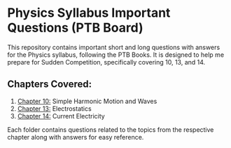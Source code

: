 
# Physics Syllabus Important Questions (PTB Board)

This repository contains important short and long questions with answers for the Physics syllabus, following the PTB Books. It is designed to help me prepare for Sudden Competition, specifically covering 10, 13, and 14.

## Chapters Covered:
1. [Chapter 10:](https://github.com/Quicksilver-lab/Sudden-Competition/tree/main/Physics-Syllabus/Chapter_10_Simple_Harmonic_Motion_and_Waves) Simple Harmonic Motion and Waves
2. [Chapter 13:](https://github.com/Quicksilver-lab/Sudden-Competition/tree/main/Physics-Syllabus/Chapter_13_Electrostatics) Electrostatics
3. [Chapter 14:](https://github.com/Quicksilver-lab/Sudden-Competition/tree/main/Physics-Syllabus/Chapter_14_Current_Electricity) Current Electricity

Each folder contains questions related to the topics from the respective chapter along with answers for easy reference.
